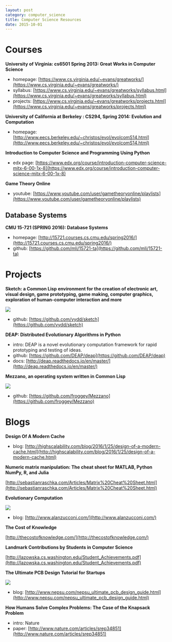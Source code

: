 ```yaml
---
layout: post
category: computer_science
title: Computer Science Resources
date: 2015-10-01
---
```


# Courses

**University of Virginia: cs6501 Spring 2013: Great Works in Computer Science**

- homepage: [https://www.cs.virginia.edu/~evans/greatworks/](https://www.cs.virginia.edu/~evans/greatworks/)
- syllabus: [https://www.cs.virginia.edu/~evans/greatworks/syllabus.html](https://www.cs.virginia.edu/~evans/greatworks/syllabus.html)
- projects: [https://www.cs.virginia.edu/~evans/greatworks/projects.html](https://www.cs.virginia.edu/~evans/greatworks/projects.html)

**University of California at Berkeley : CS294, Spring 2014: Evolution and Computation**

- homepage: [http://www.eecs.berkeley.edu/~christos/evol/evolcomS14.html](http://www.eecs.berkeley.edu/~christos/evol/evolcomS14.html)

**Introduction to Computer Science and Programming Using Python**

- edx page: [https://www.edx.org/course/introduction-computer-science-mitx-6-00-1x-8](https://www.edx.org/course/introduction-computer-science-mitx-6-00-1x-8)

**Game Theory Online**

- youtube: [https://www.youtube.com/user/gametheoryonline/playlists](https://www.youtube.com/user/gametheoryonline/playlists)

## Database Systems

**CMU 15-721 (SPRING 2016): Database Systems**

- homepage: [http://15721.courses.cs.cmu.edu/spring2016/](http://15721.courses.cs.cmu.edu/spring2016/)
- github: [https://github.com/mli/15721-ta](https://github.com/mli/15721-ta)

# Projects

**Sketch: a Common Lisp environment for the creation of electronic art, visual design, game prototyping, game making, computer graphics, exploration of human-computer interaction and more**

![](https://camo.githubusercontent.com/0a706993ecb761640ec70e974d39bfc98c5d1dea/687474703a2f2f692e696d6775722e636f6d2f4d4e5a55777a382e706e67)

- github: [https://github.com/vydd/sketch](https://github.com/vydd/sketch)

**DEAP: Distributed Evolutionary Algorithms in Python**

- intro: DEAP is a novel evolutionary computation framework for rapid prototyping and testing of ideas.
- github: [https://github.com/DEAP/deap](https://github.com/DEAP/deap)
- docs: [http://deap.readthedocs.io/en/master/](http://deap.readthedocs.io/en/master/)

**Mezzano, an operating system written in Common Lisp**

![](https://camo.githubusercontent.com/1653851081ed45686c80978b12d76c1dff5feae4/68747470733a2f2f646c2e64726f70626f7875736572636f6e74656e742e636f6d2f752f34363735333031382f53637265656e73686f7425323066726f6d253230323031362d30332d31322532303134253341333625334135352e706e67)

- github: [https://github.com/froggey/Mezzano](https://github.com/froggey/Mezzano)

# Blogs

**Design Of A Modern Cache**

- blog: [http://highscalability.com/blog/2016/1/25/design-of-a-modern-cache.html](http://highscalability.com/blog/2016/1/25/design-of-a-modern-cache.html)

**Numeric matrix manipulation: The cheat sheet for MATLAB, Python NumPy, R, and Julia**

[http://sebastianraschka.com/Articles/Matrix%20Cheat%20Sheet.html](http://sebastianraschka.com/Articles/Matrix%20Cheat%20Sheet.html)

**Evolutionary Computation**

![](http://www.alanzucconi.com/wp-content/uploads/2016/04/evolution1.png)

- blog: [http://www.alanzucconi.com/](http://www.alanzucconi.com/)

**The Cost of Knowledge**

[http://thecostofknowledge.com/](http://thecostofknowledge.com/)

**Landmark Contributions by Students in Computer Science**

[http://lazowska.cs.washington.edu/Student_Achievements.pdf](http://lazowska.cs.washington.edu/Student_Achievements.pdf)

**The Ultimate PCB Design Tutorial for Startups**

![](http://www.nepsu.com/blog/img/nepsu_pcbdesignguide/mainpcblgoptimus.jpeg)

- blog: [http://www.nepsu.com/nepsu_ultimate_pcb_design_guide.html](http://www.nepsu.com/nepsu_ultimate_pcb_design_guide.html)

**How Humans Solve Complex Problems: The Case of the Knapsack Problem**

- intro: Nature
- paper: [http://www.nature.com/articles/srep34851](http://www.nature.com/articles/srep34851)